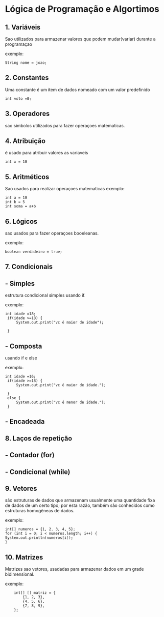 # Lógica de Programação e Algortimos


## 1. Variáveis

Sao utilizados para armazenar valores que podem mudar(variar) durante a programaçao

exemplo:

    String nome = joao;
    
## 2. Constantes
Uma constante é um item de dados nomeado com um valor predefinido

    int voto =0;
## 3. Operadores
sao simbolos utilizados para fazer operaçoes matematicas.
## 4. Atribuição

é usado para atribuir valores as variaveis

    int x = 10 
## 5. Aritméticos
Sao usados para realizar operaçoes matematicas 
exemplo:

    int a = 10
    int b = 5
    int soma = a+b 
## 6. Lógicos

sao usados para fazer operaçoes booeleanas.

exemplo: 

    boolean verdadeiro = true;

    
## 7. Condicionais
## - Simples
estrutura condicional simples usando if.

exemplo:

    int idade =18;
     if(idade >=18) {
         System.out.print("vc é maior de idade");

     }
## - Composta
usando if e else

exemplo:

        
    int idade =16;
     if(idade >=18) {
         System.out.print("vc é maior de idade.");

     }
     else {
         System.out.print("vc é menor de idade.");
     }
## - Encadeada
## 8. Laços de repetição
## - Contador (for)
## - Condicional (while)
## 9. Vetores
são estruturas de dados que armazenam usualmente uma quantidade fixa de dados de um certo tipo; por esta razão, também são conhecidos como estruturas homogêneas de dados.

exemplo:

    int[] numeros = {1, 2, 3, 4, 5};
    for (int i = 0; i < numeros.length; i++) {
    System.out.println(numeros[i]);
    }
## 10. Matrizes
Matrizes sao vetores, usadadas para armazenar dados em um grade bidimensional.

exemplo:
        
        int[] [] matriz = {
            {1, 2, 3},
            {4, 5, 6},
            {7, 8, 9},
        };
